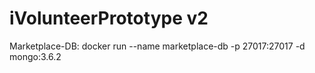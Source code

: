 # iVolunteerPrototype v2


Marketplace-DB:
docker run --name marketplace-db -p 27017:27017 -d mongo:3.6.2

